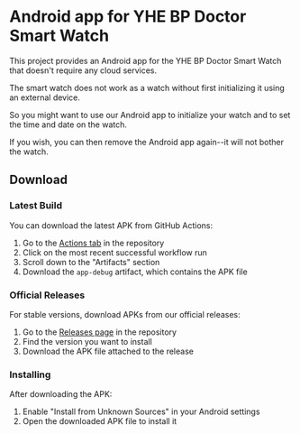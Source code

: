 # Android app for YHE BP Doctor Smart Watch

This project provides an Android app for the YHE BP Doctor Smart Watch that doesn't require any cloud services.

The smart watch does not work as a watch without first initializing it using an external device.

So you might want to use our Android app to initialize your watch and to set the time and date on the watch.

If you wish, you can then remove the Android app again--it will not bother the watch.

## Download

### Latest Build

You can download the latest APK from GitHub Actions:

1. Go to the [Actions tab](https://github.com/daym/frbpdoctor/actions) in the repository
2. Click on the most recent successful workflow run
3. Scroll down to the "Artifacts" section
4. Download the `app-debug` artifact, which contains the APK file

### Official Releases

For stable versions, download APKs from our official releases:

1. Go to the [Releases page](https://github.com/daym/frbpdoctor/releases) in the repository
2. Find the version you want to install
3. Download the APK file attached to the release

### Installing

After downloading the APK:

1. Enable "Install from Unknown Sources" in your Android settings
2. Open the downloaded APK file to install it

